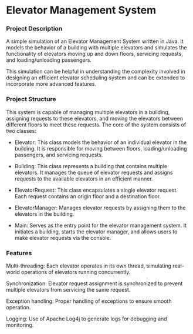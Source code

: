 # Elevator Management System
### Project Description
A simple simulation of an Elevator Management System written in Java. It models the behavior of a building with multiple elevators and simulates the functionality of elevators moving up and down floors, servicing requests, and loading/unloading passengers.

This simulation can be helpful in understanding the complexity involved in designing an efficient elevator scheduling system and can be extended to incorporate more advanced features.

### Project Structure
This system is capable of managing multiple elevators in a building, assigning requests to these elevators, and moving the elevators between different floors to meet these requests. The core of the system consists of two classes: 

- Elevator: This class models the behavior of an individual elevator in the building. It is responsible for moving between floors, loading/unloading passengers, and servicing requests.

- Building: This class represents a building that contains multiple elevators. It manages the queue of elevator requests and assigns requests to the available elevators in an efficient manner.

- ElevatorRequest: This class encapsulates a single elevator request. Each request contains an origin floor and a destination floor.

- ElevatorManager: Manages elevator requests by assigning them to the elevators in the building.

- Main: Serves as the entry point for the elevator management system. It initiates a building, starts the elevator manager, and allows users to make elevator requests via the console.

### Features
Multi-threading: Each elevator operates in its own thread, simulating real-world operations of elevators running concurrently.

Synchronization: Elevator request assignment is synchronized to prevent multiple elevators from servicing the same request.

Exception handling: Proper handling of exceptions to ensure smooth operation.

Logging: Use of Apache Log4j to generate logs for debugging and monitoring.
 
